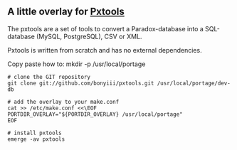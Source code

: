 ## A little overlay for [Pxtools][pxtools]

The pxtools are a set of tools to convert a Paradox-database into a SQL-database (MySQL, PostgreSQL), CSV or XML.

Pxtools is written from scratch and has no external dependencies.

[pxtools]: http://jan.kneschke.de/projects/pxtools/

Copy paste how to:
    mkdir -p /usr/local/portage

    # clone the GIT repository
    git clone git://github.com/bonyiii/pxtools.git /usr/local/portage/dev-db

    # add the overlay to your make.conf
    cat >> /etc/make.conf <<\EOF
    PORTDIR_OVERLAY="${PORTDIR_OVERLAY} /usr/local/portage"
    EOF

    # install pxtools
    emerge -av pxtools
